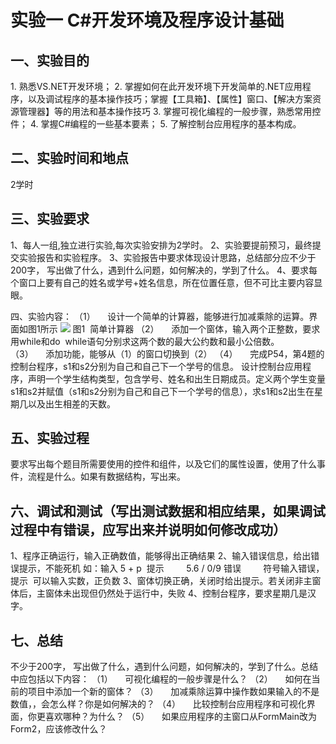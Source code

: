 # 实验一 C#开发环境及程序设计基础

## 一、实验目的

1. 熟悉VS.NET开发环境；
2. 掌握如何在此开发环境下开发简单的.NET应用程序，以及调试程序的基本操作技巧；掌握【工具箱】、【属性】窗口、【解决方案资源管理器】等的用法和基本操作技巧
3. 掌握可视化编程的一般步骤，熟悉常用控件；
4. 掌握C#编程的一些基本要素；
5. 了解控制台应用程序的基本构成。

## 二、实验时间和地点

2学时

## 三、实验要求

1、每人一组,独立进行实验,每次实验安排为2学时。
2、实验要提前预习，最终提交实验报告和实验程序。
3、实验报告中要求体现设计思路，总结部分应不少于200字， 写出做了什么，遇到什么问题，如何解决的，学到了什么。
4、要求每个窗口上要有自己的姓名或学号+姓名信息，所在位置任意，但不可比主要内容显眼。

四、实验内容：
（1）     设计一个简单的计算器，能够进行加减乘除的运算。界面如图1所示
![](https://cdn.nlark.com/yuque/0/2022/png/23075474/1642217012556-63b266a3-6310-4321-b7de-4818b4bf14f7.png#height=183&width=309)
图1  简单计算器
（2）     添加一个窗体，输入两个正整数，要求用while和do  while语句分别求这两个数的最大公约数和最小公倍数。
（3）     添加功能，能够从（1）的窗口切换到（2）
（4）     完成P54，第4题的控制台程序，s1和s2分别为自己和自己下一个学号的信息。
设计控制台应用程序，声明一个学生结构类型，包含学号、姓名和出生日期成员。定义两个学生变量s1和s2并赋值（s1和s2分别为自己和自己下一个学号的信息），求s1和s2出生在星期几以及出生相差的天数。

## 五、实验过程

要求写出每个题目所需要使用的控件和组件，以及它们的属性设置，使用了什么事件，流程是什么。如果有数据结构，写出来。

## 六、调试和测试（写出测试数据和相应结果，如果调试过程中有错误，应写出来并说明如何修改成功）

1、程序正确运行，输入正确数值，能够得出正确结果
2、输入错误信息，给出错误提示，不能死机
如：输入 5 + p  提示
        5.6 / 0/9 错误
        符号输入错误，提示
 可以输入实数，正负数
3、窗体切换正确，关闭时给出提示。若关闭非主窗体后，主窗体未出现但仍然处于运行中，失败
4、控制台程序，要求星期几是汉字。

## 七、总结

不少于200字， 写出做了什么，遇到什么问题，如何解决的，学到了什么。总结中应包括以下内容：
（1）     可视化编程的一般步骤是什么？
（2）     如何在当前的项目中添加一个新的窗体？
（3）     加减乘除运算中操作数如果输入的不是数值，，会怎么样？你是如何解决的？
（4）     比较控制台应用程序和可视化界面，你更喜欢哪种？为什么？
（5）     如果应用程序的主窗口从FormMain改为Form2，应该修改什么？
